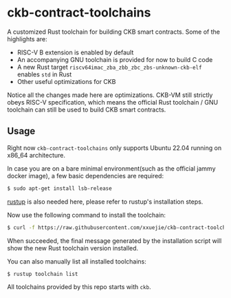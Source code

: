 # ckb-contract-toolchains

A customized Rust toolchain for building CKB smart contracts. Some of the highlights are:

* RISC-V B extension is enabled by default
* An accompanying GNU toolchain is provided for now to build C code
* A new Rust target `riscv64imac_zba_zbb_zbc_zbs-unknown-ckb-elf` enables `std` in Rust
* Other useful optimizations for CKB

Notice all the changes made here are optimizations. CKB-VM still strictly obeys RISC-V specification, which means the official Rust toolchain / GNU toolchain can still be used to build CKB smart contracts.

## Usage

Right now `ckb-contract-toolchains` only supports Ubuntu 22.04 running on x86_64 architecture.

In case you are on a bare minimal environment(such as the official jammy docker image), a few basic dependencies are required:

```bash
$ sudo apt-get install lsb-release
```

[rustup](https://rustup.rs/) is also needed here, please refer to rustup's installation steps.

Now use the following command to install the toolchain:

```bash
$ curl -f https://raw.githubusercontent.com/xxuejie/ckb-contract-toolchains/main/install.sh | bash
```

When succeeded, the final message generated by the installation script will show the new Rust toolchain version installed.

You can also manually list all installed toolchains:

```
$ rustup toolchain list
```

All toolchains provided by this repo starts with `ckb`.

